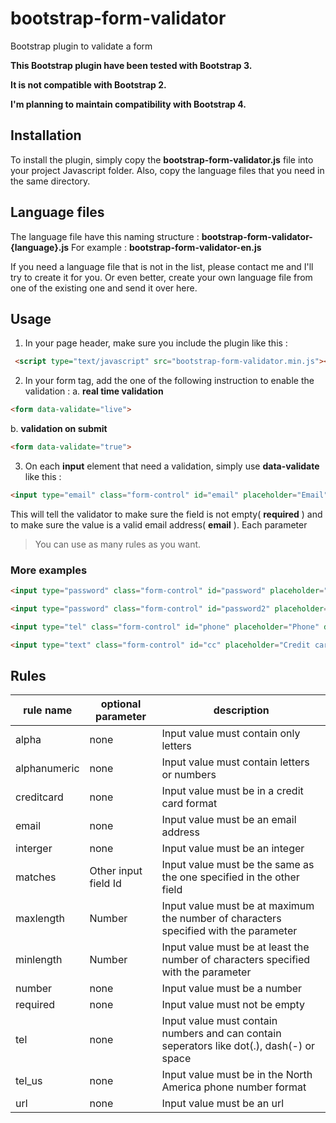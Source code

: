# bootstrap-form-validator
Bootstrap plugin to validate a form

**This Bootstrap plugin have been tested with Bootstrap 3.**

**It is not compatible with Bootstrap 2.**

**I'm planning to maintain compatibility with Bootstrap 4.**

## Installation

To install the plugin, simply copy the __bootstrap-form-validator.js__ file into your project Javascript folder.
Also, copy the language files that you need in the same directory. 

## Language files

The language file have this naming structure : __bootstrap-form-validator-{language}.js__ 
For example : __bootstrap-form-validator-en.js__

If you need a language file that is not in the list, please contact me and I'll try to create it for you.
Or even better, create your own language file from one of the existing one and send it over here.

## Usage

1. In your page header, make sure you include the plugin like this : 
```html
 <script type="text/javascript" src="bootstrap-form-validator.min.js"></script>
```
2. In your form tag, add the one of the following instruction to enable the validation :
  a. **real time validation**
```html
<form data-validate="live">
```
  b. **validation on submit**
```html
<form data-validate="true">
```

3. On each **input** element that need a validation, simply use **data-validate** like this : 
```html
<input type="email" class="form-control" id="email" placeholder="Email" data-validate="required,email">
```
This will tell the validator to make sure the field is not empty( **required** ) and to make sure the value is a valid 
email address( **email** ). Each parameter

> You can use as many rules as you want.

### More examples
```html
<input type="password" class="form-control" id="password" placeholder="Password" data-validate="required,minlength:8,maxlength:16">
```
```html
<input type="password" class="form-control" id="password2" placeholder="Confirm password" data-validate="matches:password">
```
```html
<input type="tel" class="form-control" id="phone" placeholder="Phone" data-validate="required,phone_us">
```
```html
<input type="text" class="form-control" id="cc" placeholder="Credit card" data-validate="required,creditcard">
```

## Rules

|rule name|optional parameter|description|
|---------|------------------|-----------|
|alpha |none |Input value must contain only letters |
|alphanumeric |none |Input value must contain letters or numbers |
|creditcard |none |Input value must be in a credit card format |
|email|none|Input value must be an email address|
|interger |none |Input value must be an integer |
|matches|Other input field Id|Input value must be the same as the one specified in the other field|
|maxlength|Number|Input value must be at maximum the number of characters specified with the parameter|
|minlength|Number|Input value must be at least the number of characters specified with the parameter|
|number |none |Input value must be a number |
|required|none|Input value must not be empty|
|tel |none |Input value must contain numbers and can contain seperators like dot(.), dash(-) or space |
|tel_us |none |Input value must be in the North America phone number format  |
|url |none |Input value must be an url |